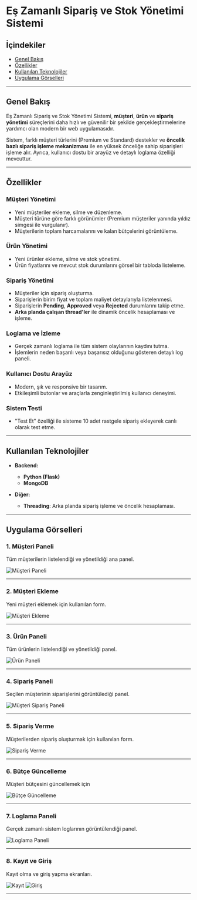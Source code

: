 # Eş Zamanlı Sipariş ve Stok Yönetimi Sistemi

## İçindekiler

- [Genel Bakış](#genel-bakış)
- [Özellikler](#özellikler)
- [Kullanılan Teknolojiler](#kullanılan-teknolojiler)
- [Uygulama Görselleri](#uygulama-görselleri)
---

## Genel Bakış

Eş Zamanlı Sipariş ve Stok Yönetimi Sistemi, **müşteri**, **ürün** ve **sipariş yönetimi** süreçlerini daha hızlı ve güvenilir bir şekilde gerçekleştirmelerine yardımcı olan modern bir web uygulamasıdır. 

Sistem, farklı müşteri türlerini (Premium ve Standard) destekler ve **öncelik bazlı sipariş işleme mekanizması** ile en yüksek önceliğe sahip siparişleri işleme alır. Ayrıca, kullanıcı dostu bir arayüz ve detaylı loglama özelliği mevcuttur.

---

## Özellikler

### **Müşteri Yönetimi**
- Yeni müşteriler ekleme, silme ve düzenleme.
- Müşteri türüne göre farklı görünümler (Premium müşteriler yanında yıldız simgesi ile vurgulanır).
- Müşterilerin toplam harcamalarını ve kalan bütçelerini görüntüleme.

### **Ürün Yönetimi**
- Yeni ürünler ekleme, silme ve stok yönetimi.
- Ürün fiyatlarını ve mevcut stok durumlarını görsel bir tabloda listeleme.

### **Sipariş Yönetimi**
- Müşteriler için sipariş oluşturma.
- Siparişlerin birim fiyat ve toplam maliyet detaylarıyla listelenmesi.
- Siparişlerin **Pending**, **Approved** veya **Rejected** durumlarını takip etme.
- **Arka planda çalışan thread'ler** ile dinamik öncelik hesaplaması ve işleme.

### **Loglama ve İzleme**
- Gerçek zamanlı loglama ile tüm sistem olaylarının kaydını tutma.
- İşlemlerin neden başarılı veya başarısız olduğunu gösteren detaylı log paneli.

### **Kullanıcı Dostu Arayüz**
- Modern, şık ve responsive bir tasarım.
- Etkileşimli butonlar ve araçlarla zenginleştirilmiş kullanıcı deneyimi.

### **Sistem Testi**
- "Test Et" özelliği ile sisteme 10 adet rastgele sipariş ekleyerek canlı olarak test etme.

---

## Kullanılan Teknolojiler

- **Backend:**
  - **Python (Flask)**
  - **MongoDB**

- **Diğer:**
  - **Threading**: Arka planda sipariş işleme ve öncelik hesaplaması.

---

## Uygulama Görselleri

### **1. Müşteri Paneli**
Tüm müşterilerin listelendiği ve yönetildiği ana panel.

![Müşteri Paneli](images/musteriPaneli.png)

---

### **2. Müşteri Ekleme**
Yeni müşteri eklemek için kullanılan form.

![Müşteri Ekleme](images/musteriEkleme.png)

---

### **3. Ürün Paneli**
Tüm ürünlerin listelendiği ve yönetildiği panel.

![Ürün Paneli](images/urunPaneli.png)

---

### **4. Sipariş Paneli**
Seçilen müşterinin siparişlerini görüntülediği panel.

![Müşteri Sipariş Paneli](images/musteriSiparis.png)

---

### **5. Sipariş Verme**
Müşterilerden sipariş oluşturmak için kullanılan form.

![Sipariş Verme](images/siparisVerme.png)

---

### **6. Bütçe Güncelleme**
Müşteri bütçesini güncellemek için

![Bütçe Güncelleme](images/butceGuncelle.png)

---

### **7. Loglama Paneli**
Gerçek zamanlı sistem loglarının görüntülendiği panel.

![Loglama Paneli](images/loglamaPaneli.png)

---

### **8. Kayıt ve Giriş**
Kayıt olma ve giriş yapma ekranları.

![Kayıt](images/kayitOl.png)
![Giriş](images/girisYap.png)

---